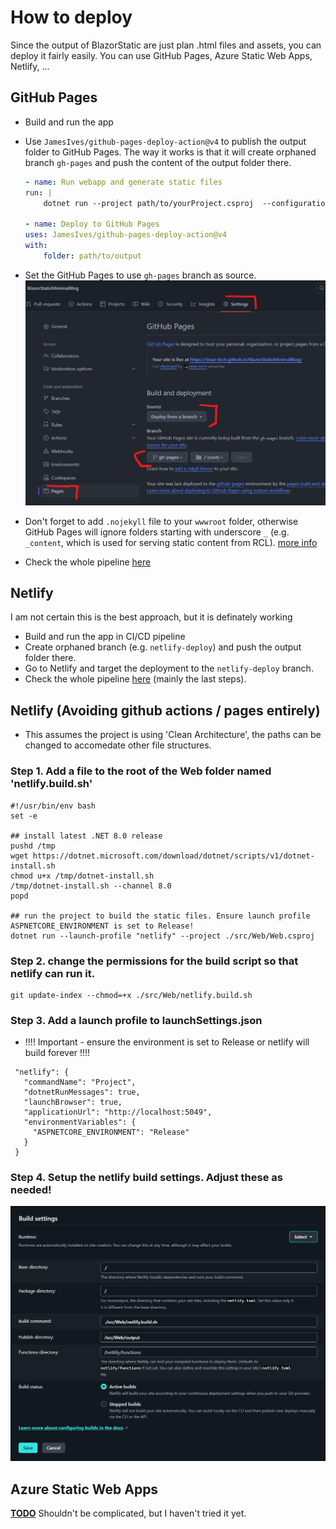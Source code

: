 # How to deploy 

Since the output of BlazorStatic are just plan .html files and assets, you can deploy it fairly easily. You can use GitHub Pages, Azure Static Web Apps, Netlify, ...

## GitHub Pages

- Build and run the app
- Use `JamesIves/github-pages-deploy-action@v4` to publish the output folder to GitHub Pages. The way it works is that it will create orphaned branch `gh-pages` and push the content of the output folder there. 

    ```yml
    - name: Run webapp and generate static files
    run: |
        dotnet run --project path/to/yourProject.csproj  --configuration Release

    - name: Deploy to GitHub Pages
    uses: JamesIves/github-pages-deploy-action@v4
    with:
        folder: path/to/output
    ```
- Set the GitHub Pages to use `gh-pages` branch as source. 
  ![setup github pages](media/deployement/img.png)
- Don't forget to add `.nojekyll` file to your `wwwroot` folder, otherwise GitHub Pages will ignore folders starting with
underscore `_` (e.g. `_content`, which is used for serving static content from RCL). [more info](https://github.blog/2009-12-29-bypassing-jekyll-on-github-pages/)
- Check the whole pipeline [here](https://github.com/tesar-tech/BlazorStaticMinimalBlog/blob/master/.github/workflows/publish-to-ghpages-and-nuget.yml)


## Netlify 

I am not certain this is the best approach, but it is definately working

- Build and run the app in CI/CD pipeline
- Create orphaned branch (e.g. `netlify-deploy`) and push the output folder there.
- Go to Netlify and target the deployment to the `netlify-deploy` branch.
- Check the whole pipeline [here](https://github.com/tesar-tech/zodoc/blob/master/.github/workflows/publish-zodoc.yml) (mainly the last steps).

## Netlify (Avoiding github actions / pages entirely)
- This assumes the project is using 'Clean Architecture', the paths can be changed to accomedate other file structures.
  
### Step 1. Add a file to the root of the Web folder named 'netlify.build.sh'
```
#!/usr/bin/env bash
set -e

## install latest .NET 8.0 release
pushd /tmp
wget https://dotnet.microsoft.com/download/dotnet/scripts/v1/dotnet-install.sh
chmod u+x /tmp/dotnet-install.sh
/tmp/dotnet-install.sh --channel 8.0
popd

## run the project to build the static files. Ensure launch profile ASPNETCORE_ENVIRONMENT is set to Release!
dotnet run --launch-profile "netlify" --project ./src/Web/Web.csproj
```

### Step 2. change the permissions for the build script so that netlify can run it.
```
git update-index --chmod=+x ./src/Web/netlify.build.sh
```

### Step 3. Add a launch profile to launchSettings.json
-   !!!! Important - ensure the environment is set to Release or netlify will build forever !!!!
```
 "netlify": {
   "commandName": "Project",
   "dotnetRunMessages": true,
   "launchBrowser": true,
   "applicationUrl": "http://localhost:5049",
   "environmentVariables": {
     "ASPNETCORE_ENVIRONMENT": "Release"
   }
 }
 ```

### Step 4. Setup the netlify build settings. Adjust these as needed!
![setup build settings](media/deployement/netlifyBuildSettings.png)

## Azure Static Web Apps
[**TODO**](https://github.com/tesar-tech/BlazorStatic/issues/1) 
Shouldn't be complicated, but I haven't tried it yet.

